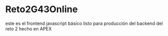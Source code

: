 # Reto2G43Online
este es el frontend javascript básico listo para producción del backend del reto 2 hecho en APEX
